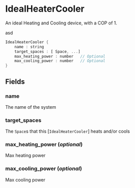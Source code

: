 # IdealHeaterCooler

  An ideal Heating and Cooling device, with a COP of 1.
  
  asd


```rs
IdealHeaterCooler {
	name : string
	target_spaces : [ Space, ...] 
	max_heating_power : number   // Optional
	max_cooling_power : number   // Optional
}
```

## Fields



### name

  The name of the system




### target_spaces

  The `Space`s that this [`IdealHeaterCooler`] heats and/or
  cools




### max_heating_power  (*optional*)

  Max heating power




### max_cooling_power  (*optional*)

  Max cooling power





